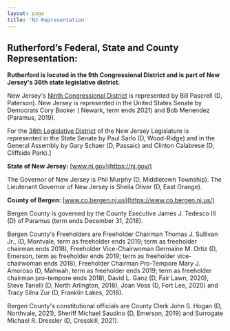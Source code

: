 ```yaml
---
layout: page
title: 'NJ Representation'
---
```


## Rutherford’s Federal, State and County Representation:

**Rutherford is located in the 9th Congressional District and is part of New Jersey's 36th state legislative district.**

New Jersey's [Ninth Congressional District](https://en.wikipedia.org/wiki/New_Jersey%27s_9th_congressional_district) is represented by Bill Pascrell (D, Paterson). New Jersey is represented in the United States Senate by Democrats Cory Booker ( Newark, term ends 2021) and Bob Menendez (Paramus, 2019).

For the [36th Legislative District](https://en.wikipedia.org/wiki/36th_Legislative_District_(New_Jersey)) of the New Jersey Legislature is represented in the State Senate by Paul Sarlo (D, Wood-Ridge) and in the General Assembly by Gary Schaer (D, Passaic) and Clinton Calabrese (D, Cliffside Park).] 

**State of New Jersey:** [www.nj.gov](https://nj.gov/)

The Governor of New Jersey is Phil Murphy (D, Middletown Township). The Lieutenant Governor of New Jersey is Sheila Oliver (D, East Orange). 

**County of Bergen:** [www.co.bergen.nj.us](https://www.co.bergen.nj.us/)

Bergen County is governed by the County Executive James J. Tedesco III (D) of Paramus (term ends December 31, 2018).  

Bergen County's Freeholders are Freeholder Chairman Thomas J. Sullivan Jr., (D, Montvale, term as freeholder ends 2019; term as freeholder chairman ends 2018), Freeholder Vice-Chairwoman Germaine M. Ortiz (D, Emerson, term as freeholder ends 2019; term as freeholder vice-chairwoman ends 2018), Freeholder Chairman Pro-Tempore Mary J. Amoroso (D, Mahwah, term as freeholder ends 2019; term as freeholder chairman pro-tempore ends 2018), David L. Ganz (D, Fair Lawn, 2020), Steve Tanelli (D, North Arlington, 2018), Joan Voss (D, Fort Lee, 2020) and Tracy Silna Zur (D, Franklin Lakes, 2018).

Bergen County's constitutional officials are County Clerk John S. Hogan (D, Northvale, 2021), Sheriff Michael Saudino (D, Emerson, 2019) and Surrogate Michael R. Dressler (D, Cresskill, 2021).

